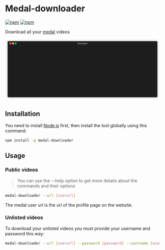 # Medal-downloader

[![npm](https://img.shields.io/npm/v/medal-downloader.svg)](https://www.npmjs.com/package/medal-downloader)
[![npm](https://img.shields.io/npm/l/medal-downloader.svg)](https://github.com/faressoft/medal-downloader/blob/master/LICENSE)

Download all your [medal](https://medal.tv/) videos

<p align="center"><img src="/img/demo.gif?raw=true"/></p>

## Installation

You need to install [Node.js](https://nodejs.org/en/download/) first, then install the tool globally using this command:

```bash
npm install -g medal-downloader
```

## Usage

### Public videos

> You can use the --help option to get more details about the commands and their options

```bash
medal-downloader --url [userurl]
```

The medal user url is the url of the profile page on the website.

### Unlisted videos

To download your unlisted videos you must provide your username and password this way:

```bash
medal-downloader --url [userurl] --password [password] --username [username]
```
